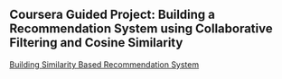 <h2><b>Coursera Guided Project: Building a Recommendation System using Collaborative Filtering and Cosine Similarity</b></h2>

<a href="https://www.coursera.org/projects/building-similarity-based-recommendation-system">Building Similarity Based Recommendation System</a>